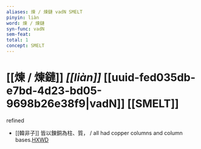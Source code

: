 ```yaml
---
aliases: 煉 / 煉鏈 vadN SMELT
pinyin: liàn
word: 煉 / 煉鏈
syn-func: vadN
sem-feat: 
total: 1
concept: SMELT 
---
```

# [[煉 / 煉鏈]] *[[liàn]]*  [[uuid-fed035db-e7bd-4d23-bd05-9698b26e38f9|vadN]] [[SMELT]]
refined
 - [[韓非子]] 皆以鍊銅為柱、質， / all had copper columns and column bases.[HXWD](https://hxwd.org/textview.html?location=KR3c0005_tls_010-64a.8)